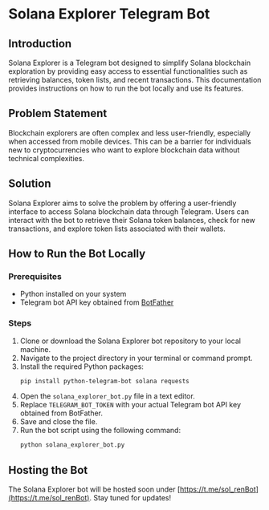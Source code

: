 # Solana Explorer Telegram Bot

## Introduction

Solana Explorer is a Telegram bot designed to simplify Solana blockchain exploration by providing easy access to essential functionalities such as retrieving balances, token lists, and recent transactions. This documentation provides instructions on how to run the bot locally and use its features.

## Problem Statement

Blockchain explorers are often complex and less user-friendly, especially when accessed from mobile devices. This can be a barrier for individuals new to cryptocurrencies who want to explore blockchain data without technical complexities.

## Solution

Solana Explorer aims to solve the problem by offering a user-friendly interface to access Solana blockchain data through Telegram. Users can interact with the bot to retrieve their Solana token balances, check for new transactions, and explore token lists associated with their wallets.

## How to Run the Bot Locally

### Prerequisites
- Python installed on your system
- Telegram bot API key obtained from [BotFather](https://t.me/BotFather)

### Steps
1. Clone or download the Solana Explorer bot repository to your local machine.
2. Navigate to the project directory in your terminal or command prompt.
3. Install the required Python packages:
   ```bash
   pip install python-telegram-bot solana requests

1. Open the `solana_explorer_bot.py` file in a text editor.
2. Replace `TELEGRAM_BOT_TOKEN` with your actual Telegram bot API key obtained from BotFather.
3. Save and close the file.
4. Run the bot script using the following command:
   ```bash
   python solana_explorer_bot.py
## Hosting the Bot

The Solana Explorer bot will be hosted soon under [https://t.me/sol_renBot](https://t.me/sol_renBot). Stay tuned for updates!
